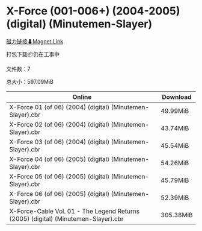 # X-Force (001-006+) (2004-2005) (digital) (Minutemen-Slayer)

[磁力链接⬇Magnet Link](magnet:?xt=urn:btih:52689a6f18143ec4e7579c5999830a359cb0e940&dn=X-Force%20%28001-006%2B%29%20%282004-2005%29%20%28digital%29%20%28Minutemen-Slayer%29)

打包下载📦仍在工事中

文件数：7

总大小：597.09MiB

Online | Download
--- | ---
X-Force 01 (of 06) (2004) (digital) (Minutemen-Slayer).cbr | 49.99MiB
X-Force 02 (of 06) (2004) (digital) (Minutemen-Slayer).cbr | 43.74MiB
X-Force 03 (of 06) (2004) (digital) (Minutemen-Slayer).cbr | 45.54MiB
X-Force 04 (of 06) (2005) (digital) (Minutemen-Slayer).cbr | 54.26MiB
X-Force 05 (of 06) (2005) (digital) (Minutemen-Slayer).cbr | 45.79MiB
X-Force 06 (of 06) (2005) (digital) (Minutemen-Slayer).cbr | 52.39MiB
X-Force-Cable Vol. 01 - The Legend Returns (2005) (digital) (Minutemen-Slayer).cbr | 305.38MiB